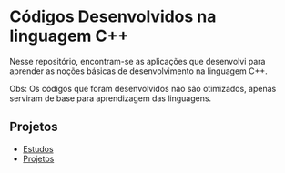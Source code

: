 # Códigos Desenvolvidos na linguagem C++

Nesse repositório, encontram-se as aplicações que desenvolvi para
aprender as noções básicas de desenvolvimento na linguagem C++.

Obs: Os códigos que foram desenvolvidos não são otimizados, apenas serviram
de base para aprendizagem das linguagens.

## Projetos

* [Estudos](../../tree/main/c%2B%2B/Estudos_C%2B%2B)
* [Projetos](../../tree/main/c%2B%2B/Projetos_C%2B%2B)
